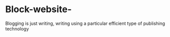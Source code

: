 # Block-website-
Blogging is just writing, writing using a particular efficient type of publishing technology 
